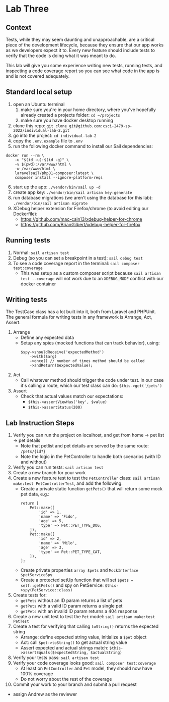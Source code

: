 # Lab Three

## Context
Tests, while they may seem daunting and unapproachable, are a critical piece of the development lifecycle, because they ensure that our app works as we developers expect it to. Every new feature should include tests to verify that the code is doing what it was meant to do.

This lab will give you some experience writing new tests, running tests, and inspecting a code coverage report so you can see what code in the app is and is not covered adequately.

## Standard local setup
1. open an Ubuntu terminal
   1. make sure you're in your home directory, where you've hopefully already created a projects folder: `cd ~/projects`
   2. make sure you have docker desktop running
2. clone this repo: `git clone git@github.com:csci-2479-sp-2022/individual-lab-2.git`
3. go into the project: `cd individual-lab-2`
4. copy the `.env.example` file to `.env`
5. run the following docker command to install our Sail dependencies:
```
docker run --rm \
    -u "$(id -u):$(id -g)" \
    -v $(pwd):/var/www/html \
    -w /var/www/html \
    laravelsail/php81-composer:latest \
    composer install --ignore-platform-reqs
```
6. start up the app: `./vendor/bin/sail up -d`
7. create app key: `./vendor/bin/sail artisan key:generate`
8. run database migrations (we aren't using the database for this lab): `./vendor/bin/sail artisan migrate`
9. XDebug helper extension for Firefox/chrome (to avoid editing our Dockerfile):
   - https://github.com/mac-cain13/xdebug-helper-for-chrome
   - https://github.com/BrianGilbert/xdebug-helper-for-firefox

## Running tests
1. Normal: `sail artisan test`
2. Debug (so you can set a breakpoint in a test): `sail debug test`
3. To see a code coverage report in the terminal: `sail composer test:coverage`
   - This was setup as a custom composer script because `sail artisan test --coverage` will not work due to an `XDEBUG_MODE` conflict with our docker container

## Writing tests
The TestCase class has a lot built into it, both from Laravel and PHPUnit. The general formula for writing tests in any framework is Arrange, Act, Assert:
1. Arrange
   - Define any expected data
   - Setup any spies (mocked functions that can track behavior), using:
        ```
        $spy->shouldReceive('expectedMethod')
            ->with($arg)
            ->once() // number of times method should be called
            ->andReturn($expectedValue);
        ```
2. Act
   - Call whatever method should trigger the code under test. In our case it's calling a route, which our test class can do: `$this->get('/pets')`
3. Assert
   - Check that actual values match our expectations:
     - `$this->assertViewHas('key', $value)`
     - `$this->assertStatus(200)`

## Lab Instruction Steps
1. Verify you can run the project on localhost, and get from home -> pet list -> pet details
   - Note that petlist and pet details are served by the same route: `/pets/{id?}`
   - Note the logic in the PetController to handle both scenarios (with ID and without)
2. Verify you can run tests: `sail artisan test`
3. Create a new branch for your work
4. Create a new feature test to test the `PetController` class: `sail artisan make:test PetControllerTest`, and add the following:
   - Create a private static function `getPets()` that will return some mock pet data, e.g.:
        ```
        return [
            Pet::make([
                'id' => 1,
                'name' => 'Fido',
                'age' => 5,
                'type' => Pet::PET_TYPE_DOG,
            ]),
            Pet::make([
                'id' => 2,
                'name' => 'Milo',
                'age' => 3,
                'type' => Pet::PET_TYPE_CAT,
            ]),
        ];
        ```
    - Create private properties `array $pets` and `MockInterface $petServiceSpy`
    - Create a protected setUp function that will set `$pets = self::getPets()` and spy on PetService: `$this->spy(PetService::class)`
5. Create tests for:
   - `getPets` without an ID param returns a list of pets
   - `getPets` with a valid ID param returns a single pet
   - `getPets` with an invalid ID param returns a 404 response
6. Create a new unit test to test the `Pet` model: `sail artisan make:test PetTest`
7. Create a test for verifying that calling `toString()` returns the expected string
   - Arrange: define expected string value, initialize a `$pet` object
   - Act: call `$pet->toString()` to get actual string value
   - Assert expected and actual strings match: `$this->assertEquals($expectedString, $actualString)`
8. Verify your tests pass: `sail artisan test`
9. Verify your code coverage looks good: `sail composer test:coverage`
   - At least on `PetController` and `Pet` model, they should now have 100% coverage
   - Do not worry about the rest of the coverage
10. Commit your work to your branch and submit a pull request
   - assign Andrew as the reviewer
